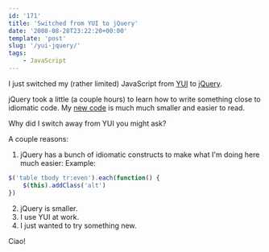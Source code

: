 ```yaml
---
id: '171'
title: 'Switched from YUI to jQuery'
date: '2008-08-28T23:22:20+00:00'
template: 'post'
slug: '/yui-jquery/'
tags:
    - JavaScript
---
```


I just switched my (rather limited) JavaScript from
[YUI](http://developer.yahoo.com/yui) to [jQuery](http://jquery.com/).

jQuery took a little (a couple hours) to learn how to write something close to
idiomatic code. My
[new code](http://git.gerf.org/?p=docwhat-web.git;a=blob;f=theme/src/js/script.js;h=87ac59f52f0790c531b10dc4860044978d40b86e;hb=bc23da7e2f25c95d41101ff9e811dea81d69b116)
is much much smaller and easier to read.<!-- more -->

Why did I switch away from YUI you might ask?

A couple reasons:

1.  jQuery has a bunch of idiomatic constructs to make what I'm doing here
    much easier: Example:

```javascript
$('table tbody tr:even').each(function() {
    $(this).addClass('alt')
})
```

2.  jQuery is smaller.
3.  I use YUI at work.
4.  I just wanted to try something new.

Ciao!
